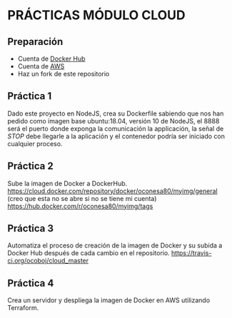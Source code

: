 # PRÁCTICAS MÓDULO CLOUD

## Preparación

* Cuenta de [Docker Hub](https://hub.docker.com/)
* Cuenta de [AWS](http://aws.amazon.com/)
* Haz un fork de este repositorio

## Práctica 1

Dado este proyecto en NodeJS, crea su Dockerfile sabiendo que nos han pedido como imagen base ubuntu:18.04, versión 10 de NodeJS, el 8888 será el puerto donde exponga la comunicación la applicación, la señal de *STOP* debe llegarle a la aplicación y el contenedor podría ser iniciado con cualquier proceso.

## Práctica 2

Sube la imagen de Docker a DockerHub.
https://cloud.docker.com/repository/docker/oconesa80/myimg/general (creo que esta no se abre si no se tiene mi cuenta)
https://hub.docker.com/r/oconesa80/myimg/tags

## Práctica 3

Automatiza el proceso de creación de la imagen de Docker y su subida a Docker Hub después de cada cambio en el repositorio.
https://travis-ci.org/ocoboj/cloud_master

## Práctica 4

Crea un servidor y despliega la imagen de Docker en AWS utilizando Terraform.